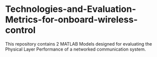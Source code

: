 # Technologies-and-Evaluation-Metrics-for-onboard-wireless-control
This repository contains 2 MATLAB Models designed for evaluating the Physical Layer Performance of a networked communication system.
